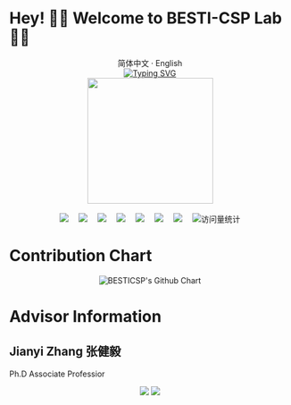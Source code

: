 # Hey! 👋👋 Welcome to BESTI-CSP Lab 👋👋

<div align="center">
  简体中文 · English
  <!-- dynamic typing effect 动态打字效果 -->
  <div>
  <a href="https://git.io/typing-svg"><img src="https://readme-typing-svg.demolab.com?font=Fira+Code&pause=1000&color=FF0000&random=false&width=600&height=60&lines=Happy+Chinese+New+Year!;%E5%8C%97%E4%BA%AC%E7%94%B5%E5%AD%90%E7%A7%91%E6%8A%80%E5%AD%A6%E9%99%A2+%E7%B3%BB%E7%BB%9F%E5%AE%89%E5%85%A8%E4%B8%8E%E9%9A%90%E7%A7%81%E4%BF%9D%E6%8A%A4%E5%AE%9E%E9%AA%8C%E5%AE%A4;%E7%A5%9D%E6%82%A8%E9%BE%99%E5%B9%B4%E5%A4%A7%E5%90%89%EF%BC%8C%E6%88%90%E6%9E%9C%E4%B8%B0%E7%A1%95%EF%BC%8C%E8%AE%BA%E6%96%87%E5%85%A8%E4%B8%AD" alt="Typing SVG" /></a>
  </div>

  <!-- knock code pictures 敲代码的图片 -->
  <picture>
    <source media="(prefers-color-scheme: dark)" srcset="https://cdn.jsdelivr.net/gh/sun0225SUN/sun0225SUN/assets/images/coding.gif" /> <!--晚上-->
    <source media="(prefers-color-scheme: light)" srcset="https://cdn.jsdelivr.net/gh/sun0225SUN/sun0225SUN/assets/images/developer.svg" height="225px" />
    <!--白天-->
    <img src="https://cdn.jsdelivr.net/gh/sun0225SUN/sun0225SUN/assets/images/coding.gif" />
  </picture>

  <!-- for beauty 留个空行好看点 -->
  <div>
  &nbsp;
  </div>
  
  <!-- profile logo 个人资料徽标 -->
  <div>
    <a href="https://blog.sunguoqi.com/"><img src="https://img.shields.io/badge/Website-博客-blue" /></a>&emsp;
    <a href="https://twitter.com/sun0225SUN/"><img src="https://img.shields.io/badge/Twitter-推特-blue" /></a>&emsp;
    <a href="https://www.youtube.com/@sun0225SUN"><img src="https://img.shields.io/badge/YouTube-油管-c32136" /></a>&emsp;
    <a href="https://mp.sunguoqi.com"><img src="https://img.shields.io/badge/WeChat-微信-07c160" /></a>&emsp;
    <a href="https://space.bilibili.com/448488855/"><img src="https://img.shields.io/badge/Bilibili-B站-ff69b4" /></a>&emsp;
    <a href="https://blog.csdn.net/weixin_50915462/"><img src="https://img.shields.io/badge/CSDN-论坛-c32136" /></a>&emsp;
    <a href="https://www.zhihu.com/people/sunguoqi/"><img src="https://img.shields.io/badge/Zhihu-知乎-blue" /></a>&emsp;
    <!-- visitor statistics logo 访问量统计徽标 -->
    <img src="https://komarev.com/ghpvc/?username=besticsp&label=Views&color=0e75b6&style=flat" alt="访问量统计" />
  </div>
</div>

# Contribution Chart
<div align="center">
<img src="https://ghchart.rshah.org/F46A03/BESTICSP" alt="BESTICSP's Github Chart" />
</div>

# Advisor Information
## Jianyi Zhang 张健毅
Ph.D Associate Professior
<div align="center">
<img src="https://cdn.jsdelivr.net/gh/tigeryounger/images/zjy_avatar.jpg" />
<img src="https://cdn.jsdelivr.net/gh/tigeryounger/images/zjy_avatar.jpg" /> 
</div>
